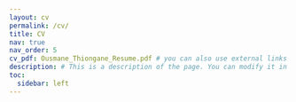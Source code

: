 ```yaml
---
layout: cv
permalink: /cv/
title: CV
nav: true
nav_order: 5
cv_pdf: Ousmane_Thiongane_Resume.pdf # you can also use external links here
description: # This is a description of the page. You can modify it in '_pages/cv.md'. You can also change or remove the top pdf download button.
toc:
  sidebar: left
---
```

